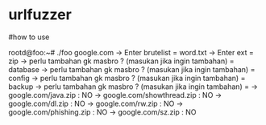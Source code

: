 # urlfuzzer

#how to use

rootd@foo:~# ./foo google.com
-> Enter brutelist = word.txt
-> Enter ext = zip
-> perlu tambahan gk masbro ? (masukan jika ingin tambahan) = database
-> perlu tambahan gk masbro ? (masukan jika ingin tambahan) = config
-> perlu tambahan gk masbro ? (masukan jika ingin tambahan) = backup
-> perlu tambahan gk masbro ? (masukan jika ingin tambahan) = 
-> google.com/java.zip : NO
-> google.com/showthread.zip : NO
-> google.com/dl.zip : NO
-> google.com/rw.zip : NO
-> google.com/phishing.zip : NO
-> google.com/sz.zip : NO
